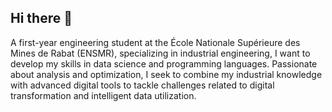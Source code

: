 ## Hi there 👋

A first-year engineering student at the École Nationale Supérieure des Mines de Rabat (ENSMR), specializing in industrial engineering, I want to develop my skills in data science and programming languages. Passionate about analysis and optimization, I seek to combine my industrial knowledge with advanced digital tools to tackle challenges related to digital transformation and intelligent data utilization.
